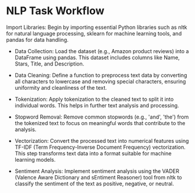 # NLP Task Workflow
Import Libraries: Begin by importing essential Python libraries such as nltk for natural language processing, sklearn for machine learning tools, and pandas for data handling.

* Data Collection: 
Load the dataset (e.g., Amazon product reviews) into a DataFrame using pandas. This dataset includes columns like Name, Stars, Title, and Description.

* Data Cleaning:
Define a function to preprocess text data by converting all characters to lowercase and removing special characters, ensuring uniformity and cleanliness of the text.

* Tokenization:
Apply tokenization to the cleaned text to split it into individual words. This helps in further text analysis and processing.

* Stopword Removal:
Remove common stopwords (e.g., 'and', 'the') from the tokenized text to focus on meaningful words that contribute to the analysis.

* Vectorization: 
Convert the processed text into numerical features using TF-IDF (Term Frequency-Inverse Document Frequency) vectorization. This step transforms text data into a format suitable for machine learning models.

* Sentiment Analysis: 
Implement sentiment analysis using the VADER (Valence Aware Dictionary and sEntiment Reasoner) tool from nltk to classify the sentiment of the text as positive, negative, or neutral.
